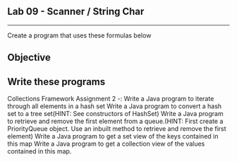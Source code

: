 ## Lab 09 - Scanner / String Char
___

Create a program that uses these formulas below

## Objective

Write these programs 
-------------------------------------------------------------------------------------
Collections Framework Assignment 2 -:
Write a Java program to iterate through all elements in a hash set
Write a Java program to convert a hash set to a tree set(HINT: See constructors of HashSet)
Write a Java program to retrieve and remove the first element from a queue.(HINT: First create a PriorityQueue object. Use an inbuilt method to retrieve and remove the first element)
Write a Java program to get a set view of the keys contained in this map
Write a Java program to get a collection view of the values contained in this map.